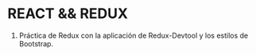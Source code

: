 # REACT && REDUX

1. Práctica de Redux con la aplicación de Redux-Devtool y los estilos de Bootstrap.